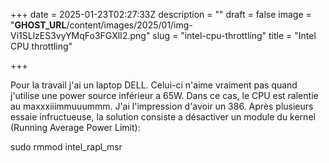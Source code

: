+++
date = 2025-01-23T02:27:33Z
description = ""
draft = false
image = "__GHOST_URL__/content/images/2025/01/img-Vi1SLlzES3vyYMqFo3FGXlI2.png"
slug = "intel-cpu-throttling"
title = "Intel CPU throttling"

+++


Pour la travail j'ai un laptop DELL. Celui-ci n'aime vraiment pas quand j'utilise une power source inférieur a 65W. Dans ce cas, le CPU est ralentie au maxxxiiimmuuummm. J'ai l'impression d'avoir un 386. Après plusieurs essaie infructueuse, la solution consiste a désactiver un module du kernel (Running Average Power Limit):

sudo rmmod intel_rapl_msr